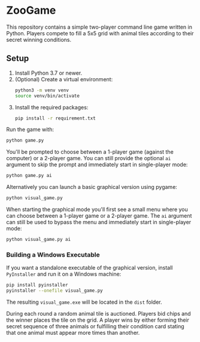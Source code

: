 # ZooGame

This repository contains a simple two-player command line game written in Python.
Players compete to fill a 5x5 grid with animal tiles according to their secret
winning conditions.

## Setup

1. Install Python 3.7 or newer.
2. (Optional) Create a virtual environment:
   ```bash
   python3 -m venv venv
   source venv/bin/activate
   ```
3. Install the required packages:
   ```bash
   pip install -r requirement.txt
   ```

Run the game with:

```bash
python game.py
```

You'll be prompted to choose between a 1-player game (against the computer) or a
2-player game. You can still provide the optional `ai` argument to skip the
prompt and immediately start in single-player mode:

```bash
python game.py ai
```

Alternatively you can launch a basic graphical version using pygame:

```bash
python visual_game.py
```

When starting the graphical mode you'll first see a small menu where you can
choose between a 1-player game or a 2-player game. The `ai` argument can still
be used to bypass the menu and immediately start in single-player mode:

```bash
python visual_game.py ai
```

### Building a Windows Executable

If you want a standalone executable of the graphical version, install
`PyInstaller` and run it on a Windows machine:

```bash
pip install pyinstaller
pyinstaller --onefile visual_game.py
```

The resulting `visual_game.exe` will be located in the `dist` folder.

During each round a random animal tile is auctioned. Players bid chips and the
winner places the tile on the grid. A player wins by either forming their secret
sequence of three animals or fulfilling their condition card stating that one
animal must appear more times than another.

